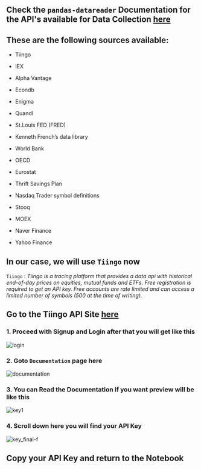 ## Check the ```pandas-datareader``` Documentation for the API's available for Data Collection <a href='https://pandas-datareader.readthedocs.io/en/latest/remote_data.html'>here</a>
## These are the following sources available:

- Tiingo

- IEX

- Alpha Vantage

- Econdb

- Enigma

- Quandl

- St.Louis FED (FRED)

- Kenneth French’s data library

- World Bank

- OECD

- Eurostat

- Thrift Savings Plan

- Nasdaq Trader symbol definitions

- Stooq

- MOEX

- Naver Finance

- Yahoo Finance

## In our case, we will use ```Tiingo``` now
```Tiingo``` : *Tiingo is a tracing platform that provides a data api with historical end-of-day prices on equities, mutual funds and ETFs. Free registration is required to get an API key. Free accounts are rate limited and can access a limited number of symbols (500 at the time of writing).*
## Go to the Tiingo API Site <a href='https://api.tiingo.com/'>here</a>
### 1. Proceed with Signup and Login after that you will get like this

<img src='https://github.com/VetlaPavanKalyan/Stock-Price-Prediction/blob/main/images/2023-01-17%20(2).png' alt='login'>

### 2. Goto ```Documentation``` page here

<img src='https://github.com/VetlaPavanKalyan/Stock-Price-Prediction/blob/main/images/2023-01-17%20(2).jpg' alt='documentation'>

### 3. You can Read the Documentation if you want preview will be like this

<img src='https://github.com/VetlaPavanKalyan/Stock-Price-Prediction/blob/main/images/2023-01-17%20(1).png' alt='key1'>

### 4. Scroll down here you will find your API Key 

<img src='https://github.com/VetlaPavanKalyan/Stock-Price-Prediction/blob/main/images/2023-01-17%20(3).jpg' alt='key_final-f'>

## Copy your API Key and return to the Notebook
